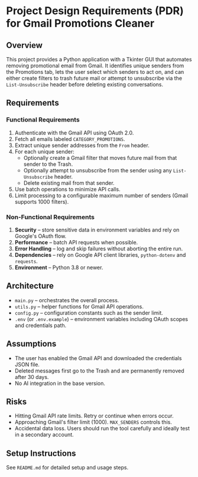 # Project Design Requirements (PDR) for Gmail Promotions Cleaner

## Overview
This project provides a Python application with a Tkinter GUI that automates removing promotional email from Gmail. It identifies unique senders from the Promotions tab, lets the user select which senders to act on, and can either create filters to trash future mail or attempt to unsubscribe via the `List-Unsubscribe` header before deleting existing conversations.

## Requirements
### Functional Requirements
1. Authenticate with the Gmail API using OAuth 2.0.
2. Fetch all emails labeled `CATEGORY_PROMOTIONS`.
3. Extract unique sender addresses from the `From` header.
4. For each unique sender:
   - Optionally create a Gmail filter that moves future mail from that sender to the Trash.
   - Optionally attempt to unsubscribe from the sender using any `List-Unsubscribe` header.
   - Delete existing mail from that sender.
5. Use batch operations to minimize API calls.
6. Limit processing to a configurable maximum number of senders (Gmail supports 1000 filters).

### Non-Functional Requirements
1. **Security** – store sensitive data in environment variables and rely on Google's OAuth flow.
2. **Performance** – batch API requests when possible.
3. **Error Handling** – log and skip failures without aborting the entire run.
4. **Dependencies** – rely on Google API client libraries, `python-dotenv` and `requests`.
5. **Environment** – Python 3.8 or newer.

## Architecture
- `main.py` – orchestrates the overall process.
- `utils.py` – helper functions for Gmail API operations.
- `config.py` – configuration constants such as the sender limit.
- `.env` (or `.env.example`) – environment variables including OAuth scopes and credentials path.

## Assumptions
- The user has enabled the Gmail API and downloaded the credentials JSON file.
- Deleted messages first go to the Trash and are permanently removed after 30 days.
- No AI integration in the base version.

## Risks
- Hitting Gmail API rate limits. Retry or continue when errors occur.
- Approaching Gmail's filter limit (1000). `MAX_SENDERS` controls this.
- Accidental data loss. Users should run the tool carefully and ideally test in a secondary account.

## Setup Instructions
See `README.md` for detailed setup and usage steps.
